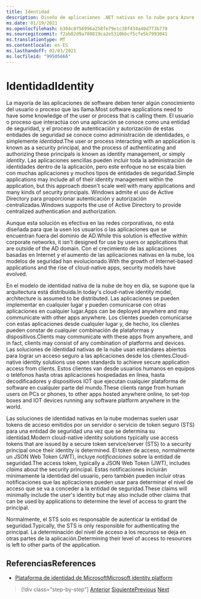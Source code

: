 ```yaml
---
title: Identidad
description: Diseño de aplicaciones .NET nativas en la nube para Azure | Identidad
ms.date: 01/19/2021
ms.openlocfilehash: b304c8f56996a258fe79e1c38f434a40d773b770
ms.sourcegitcommit: f2ab02d9a780819ca2e5310bbcf5cfe5b7993041
ms.translationtype: MT
ms.contentlocale: es-ES
ms.lasthandoff: 02/03/2021
ms.locfileid: "99505666"
---
```

# <a name="identity"></a><span data-ttu-id="c27f7-103">Identidad</span><span class="sxs-lookup"><span data-stu-id="c27f7-103">Identity</span></span>

<span data-ttu-id="c27f7-104">La mayoría de las aplicaciones de software deben tener algún conocimiento del usuario o proceso que las llama.</span><span class="sxs-lookup"><span data-stu-id="c27f7-104">Most software applications need to have some knowledge of the user or process that is calling them.</span></span> <span data-ttu-id="c27f7-105">El usuario o proceso que interactúa con una aplicación se conoce como una entidad de seguridad, y el proceso de autenticación y autorización de estas entidades de seguridad se conoce como administración de identidades, o simplemente *identidad*.</span><span class="sxs-lookup"><span data-stu-id="c27f7-105">The user or process interacting with an application is known as a security principal, and the process of authenticating and authorizing these principals is known as identity management, or simply *identity*.</span></span> <span data-ttu-id="c27f7-106">Las aplicaciones sencillas pueden incluir toda la administración de identidades dentro de la aplicación, pero este enfoque no se escala bien con muchas aplicaciones y muchos tipos de entidades de seguridad.</span><span class="sxs-lookup"><span data-stu-id="c27f7-106">Simple applications may include all of their identity management within the application, but this approach doesn't scale well with many applications and many kinds of security principals.</span></span> <span data-ttu-id="c27f7-107">Windows admite el uso de Active Directory para proporcionar autenticación y autorización centralizadas.</span><span class="sxs-lookup"><span data-stu-id="c27f7-107">Windows supports the use of Active Directory to provide centralized authentication and authorization.</span></span>

<!-- (insert figure showing Windows AD auth model) -->

<span data-ttu-id="c27f7-108">Aunque esta solución es efectiva en las redes corporativas, no está diseñada para que la usen los usuarios o las aplicaciones que se encuentran fuera del dominio de AD.</span><span class="sxs-lookup"><span data-stu-id="c27f7-108">While this solution is effective within corporate networks, it isn't designed for use by users or applications that are outside of the AD domain.</span></span> <span data-ttu-id="c27f7-109">Con el crecimiento de las aplicaciones basadas en Internet y el aumento de las aplicaciones nativas en la nube, los modelos de seguridad han evolucionado.</span><span class="sxs-lookup"><span data-stu-id="c27f7-109">With the growth of Internet-based applications and the rise of cloud-native apps, security models have evolved.</span></span>

<span data-ttu-id="c27f7-110">En el modelo de identidad nativa de la nube de hoy en día, se supone que la arquitectura está distribuida.</span><span class="sxs-lookup"><span data-stu-id="c27f7-110">In today's cloud-native identity model, architecture is assumed to be distributed.</span></span> <span data-ttu-id="c27f7-111">Las aplicaciones se pueden implementar en cualquier lugar y pueden comunicarse con otras aplicaciones en cualquier lugar.</span><span class="sxs-lookup"><span data-stu-id="c27f7-111">Apps can be deployed anywhere and may communicate with other apps anywhere.</span></span> <span data-ttu-id="c27f7-112">Los clientes pueden comunicarse con estas aplicaciones desde cualquier lugar y, de hecho, los clientes pueden constar de cualquier combinación de plataformas y dispositivos.</span><span class="sxs-lookup"><span data-stu-id="c27f7-112">Clients may communicate with these apps from anywhere, and in fact, clients may consist of any combination of platforms and devices.</span></span> <span data-ttu-id="c27f7-113">Las soluciones de identidad nativas de la nube usan estándares abiertos para lograr un acceso seguro a las aplicaciones desde los clientes.</span><span class="sxs-lookup"><span data-stu-id="c27f7-113">Cloud-native identity solutions use open standards to achieve secure application access from clients.</span></span> <span data-ttu-id="c27f7-114">Estos clientes van desde usuarios humanos en equipos o teléfonos hasta otras aplicaciones hospedadas en línea, hasta decodificadores y dispositivos IOT que ejecutan cualquier plataforma de software en cualquier parte del mundo.</span><span class="sxs-lookup"><span data-stu-id="c27f7-114">These clients range from human users on PCs or phones, to other apps hosted anywhere online, to set-top boxes and IOT devices running any software platform anywhere in the world.</span></span>

<span data-ttu-id="c27f7-115">Las soluciones de identidad nativas en la nube modernas suelen usar tokens de acceso emitidos por un servidor o servicio de token seguro (STS) para una entidad de seguridad una vez que se determina su identidad.</span><span class="sxs-lookup"><span data-stu-id="c27f7-115">Modern cloud-native identity solutions typically use access tokens that are issued by a secure token service/server (STS) to a security principal once their identity is determined.</span></span> <span data-ttu-id="c27f7-116">El token de acceso, normalmente un JSON Web Token (JWT), incluye *notificaciones* sobre la entidad de seguridad.</span><span class="sxs-lookup"><span data-stu-id="c27f7-116">The access token, typically a JSON Web Token (JWT), includes *claims* about the security principal.</span></span> <span data-ttu-id="c27f7-117">Estas notificaciones incluirán mínimamente la identidad del usuario, pero también pueden incluir otras notificaciones que las aplicaciones pueden usar para determinar el nivel de acceso que se va a conceder a la entidad de seguridad.</span><span class="sxs-lookup"><span data-stu-id="c27f7-117">These claims will minimally include the user's identity but may also include other claims that can be used by applications to determine the level of access to grant the principal.</span></span>

<!-- (insert figure showing basic handshake involving a principal, an STS, and an app) -->

<span data-ttu-id="c27f7-118">Normalmente, el STS solo es responsable de autenticar la entidad de seguridad.</span><span class="sxs-lookup"><span data-stu-id="c27f7-118">Typically, the STS is only responsible for authenticating the principal.</span></span> <span data-ttu-id="c27f7-119">La determinación del nivel de acceso a los recursos se deja en otras partes de la aplicación.</span><span class="sxs-lookup"><span data-stu-id="c27f7-119">Determining their level of access to resources is left to other parts of the application.</span></span>

## <a name="references"></a><span data-ttu-id="c27f7-120">Referencias</span><span class="sxs-lookup"><span data-stu-id="c27f7-120">References</span></span>

- [<span data-ttu-id="c27f7-121">Plataforma de identidad de Microsoft</span><span class="sxs-lookup"><span data-stu-id="c27f7-121">Microsoft identity platform</span></span>](/azure/active-directory/develop/)

>[!div class="step-by-step"]
><span data-ttu-id="c27f7-122">[Anterior](azure-monitor.md)
>[Siguiente](authentication-authorization.md)</span><span class="sxs-lookup"><span data-stu-id="c27f7-122">[Previous](azure-monitor.md)
[Next](authentication-authorization.md)</span></span>
